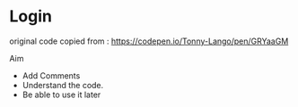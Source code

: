 # Login
original code copied from : https://codepen.io/Tonny-Lango/pen/GRYaaGM

Aim
- Add Comments
- Understand the code.
- Be able to use it later
